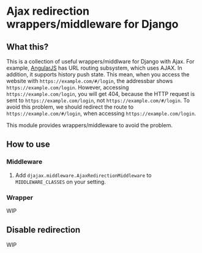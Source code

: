 # Ajax redirection wrappers/middleware for Django

## What this?
This is a collection of useful wrappers/middlware for Django with Ajax.
For example, [AngularJS](https://angularjs.org/) has URL routing subsystem,
which uses AJAX. In addition, it supports history push state. This mean, when
you access the website with ```https://example.com/#/login```, the addressbar
shows ```https://example.com/login```. However, accessing
```https://example.com/login```, you will get 404, because the HTTP request
is sent to ```https://example.com/login```, not ```https://example.com/#/login```.
To avoid this problem, we should redirect the route to
```https://example.com/#/login```, when accessing ```https://example.com/login```.

This module provides wrappers/middleware to avoid the problem.

## How to use
### Middleware
1. Add ```djajax.middleware.AjaxRedirectionMiddleware``` to ```MIDDLEWARE_CLASSES```
on your setting.

### Wrapper
WIP

## Disable redirection
WIP
